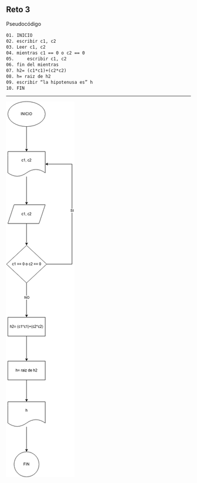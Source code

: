 **Reto 3**
---
Pseudocódigo

    01. INICIO 
    02. escribir c1, c2
    03. Leer c1, c2 
    04. mientras c1 == 0 o c2 == 0 
    05. 	escribir c1, c2
    06. fin del mientras 
    07. h2= (c1*c1)+(c2*c2)     
    08. h= raiz de h2  
    09. escribir “la hipotenusa es” h 
    10. FIN 
---
![Diagrama3](imagenes/d3.png)